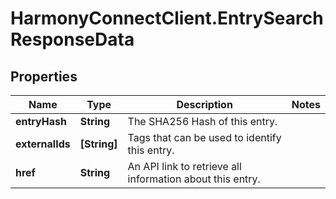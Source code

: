 # HarmonyConnectClient.EntrySearchResponseData

## Properties
Name | Type | Description | Notes
------------ | ------------- | ------------- | -------------
**entryHash** | **String** | The SHA256 Hash of this entry. | 
**externalIds** | **[String]** | Tags that can be used to identify this entry. | 
**href** | **String** | An API link to retrieve all information about this entry. | 


